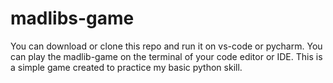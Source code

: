 # madlibs-game
You can download or clone this repo and run it on vs-code or pycharm.
You can play the madlib-game on the terminal of your code editor or IDE.
This is a simple game created to practice my basic python skill.
